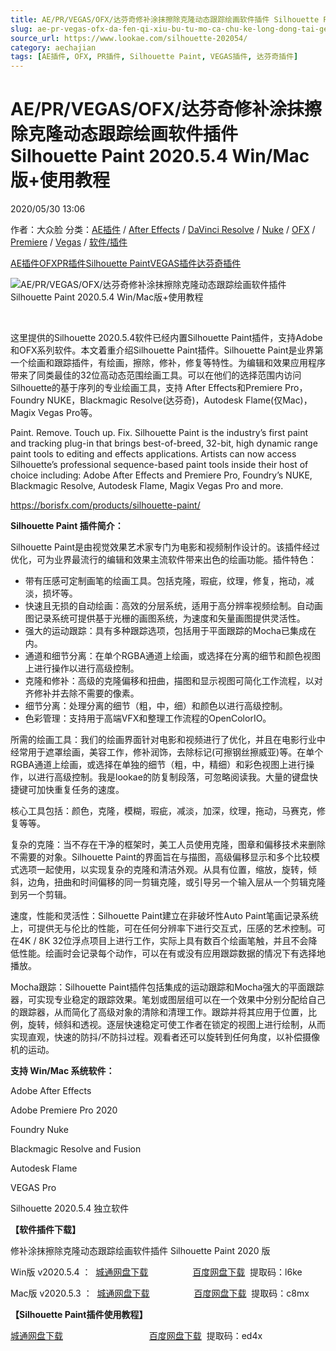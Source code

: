 ```yaml
---
title: AE/PR/VEGAS/OFX/达芬奇修补涂抹擦除克隆动态跟踪绘画软件插件 Silhouette Paint 2020.5.4 Win/Mac版+使用教程
slug: ae-pr-vegas-ofx-da-fen-qi-xiu-bu-tu-mo-ca-chu-ke-long-dong-tai-gen-zong-hui-hua-ruan-jian-cha-jian-silhouette-paint-2020-5-4-win-macban-shi-yong-jiao-cheng
source_url: https://www.lookae.com/silhouette-202054/
category: aechajian
tags: [AE插件, OFX, PR插件, Silhouette Paint, VEGAS插件, 达芬奇插件]
---
```

# AE/PR/VEGAS/OFX/达芬奇修补涂抹擦除克隆动态跟踪绘画软件插件 Silhouette Paint 2020.5.4 Win/Mac版+使用教程

2020/05/30 13:06

作者：大众脸
分类：[AE插件](https://www.lookae.com/after-effects/aechajian/) / [After Effects](https://www.lookae.com/after-effects/) / [DaVinci Resolve](https://www.lookae.com/qitarjcj/resolvezy/) / [Nuke](https://www.lookae.com/qitarjcj/nukezy/) / [OFX](https://www.lookae.com/qitarjcj/ofxzy/) / [Premiere](https://www.lookae.com/qitarjcj/premierezy/) / [Vegas](https://www.lookae.com/qitarjcj/vegaszy/) / [软件/插件](https://www.lookae.com/qitarjcj/)

[AE插件](https://www.lookae.com/tag/ae%e6%8f%92%e4%bb%b6/)[OFX](https://www.lookae.com/tag/ofx/)[PR插件](https://www.lookae.com/tag/pr%e6%8f%92%e4%bb%b6/)[Silhouette Paint](https://www.lookae.com/tag/silhouette-paint/)[VEGAS插件](https://www.lookae.com/tag/vegas%e6%8f%92%e4%bb%b6/)[达芬奇插件](https://www.lookae.com/tag/%e8%be%be%e8%8a%ac%e5%a5%87%e6%8f%92%e4%bb%b6/)

![AE/PR/VEGAS/OFX/达芬奇修补涂抹擦除克隆动态跟踪绘画软件插件 Silhouette Paint 2020.5.4 Win/Mac版+使用教程](https://www.lookae.com/wp-content/uploads/2020/05/Silhouette-Paint.jpg "AE/PR/VEGAS/OFX/达芬奇修补涂抹擦除克隆动态跟踪绘画软件插件 Silhouette Paint 2020.5.4 Win/Mac版+使用教程-LookAE.com")

﻿

这里提供的Silhouette 2020.5.4软件已经内置Silhouette Paint插件，支持Adobe和OFX系列软件。本文着重介绍Silhouette Paint插件。Silhouette Paint是业界第一个绘画和跟踪插件，有绘画，擦除，修补，修复等特性。为编辑和效果应用程序带来了同类最佳的32位高动态范围绘画工具。可以在他们的选择范围内访问Silhouette的基于序列的专业绘画工具，支持 After Effects和Premiere Pro，Foundry NUKE，Blackmagic Resolve(达芬奇)，Autodesk Flame(仅Mac)，Magix Vegas Pro等。

Paint. Remove. Touch up. Fix. Silhouette Paint is the industry’s first paint and tracking plug-in that brings best-of-breed, 32-bit, high dynamic range paint tools to editing and effects applications. Artists can now access Silhouette’s professional sequence-based paint tools inside their host of choice including: Adobe After Effects and Premiere Pro, Foundry’s NUKE, Blackmagic Resolve, Autodesk Flame, Magix Vegas Pro and more.

https://borisfx.com/products/silhouette-paint/

**Silhouette Paint 插件简介：**

Silhouette Paint是由视觉效果艺术家专门为电影和视频制作设计的。该插件经过优化，可为业界最流行的编辑和效果主流软件带来出色的绘画功能。插件特色：

* 带有压感可定制画笔的绘画工具。包括克隆，瑕疵，纹理，修复，拖动，减淡，损坏等。
* 快速且无损的自动绘画：高效的分层系统，适用于高分辨率视频绘制。自动画图记录系统可提供基于光栅的画图系统，为速度和矢量画图提供灵活性。
* 强大的运动跟踪：具有多种跟踪选项，包括用于平面跟踪的Mocha已集成在内。
* 通道和细节分离：在单个RGBA通道上绘画，或选择在分离的细节和颜色视图上进行操作以进行高级控制。
* 克隆和修补：高级的克隆偏移和扭曲，描图和显示视图可简化工作流程，以对齐修补并去除不需要的像素。
* 细节分离：处理分离的细节（粗，中，细）和颜色以进行高级控制。
* 色彩管理：支持用于高端VFX和整理工作流程的OpenColorIO。

所需的绘画工具：我们的绘画界面针对电影和视频进行了优化，并且在电影行业中经常用于遮罩绘画，美容工作，修补润饰，去除标记(可擦钢丝擦威亚)等。在单个RGBA通道上绘画，或选择在单独的细节（粗，中，精细）和彩色视图上进行操作，以进行高级控制。我是lookae的防复制段落，可忽略阅读我。大量的键盘快捷键可加快重复任务的速度。

核心工具包括：颜色，克隆，模糊，瑕疵，减淡，加深，纹理，拖动，马赛克，修复等等。

复杂的克隆：当不存在干净的框架时，美工人员使用克隆，图章和偏移技术来删除不需要的对象。Silhouette Paint的界面旨在与描图，高级偏移显示和多个比较模式选项一起使用，以实现复杂的克隆和清洁外观。从具有位置，缩放，旋转，倾斜，边角，扭曲和时间偏移的同一剪辑克隆，或引导另一个输入层从一个剪辑克隆到另一个剪辑。

速度，性能和灵活性：Silhouette Paint建立在非破坏性Auto Paint笔画记录系统上，可提供无与伦比的性能，可在任何分辨率下进行交互式，压感的艺术控制。可在4K / 8K 32位浮点项目上进行工作，实际上具有数百个绘画笔触，并且不会降低性能。绘画时会记录每个动作，可以在有或没有应用跟踪数据的情况下有选择地播放。

Mocha跟踪：Silhouette Paint插件包括集成的运动跟踪和Mocha强大的平面跟踪器，可实现专业稳定的跟踪效果。笔划或图层组可以在一个效果中分别分配给自己的跟踪器，从而简化了高级对象的清除和清理工作。跟踪并将其应用于位置，比例，旋转，倾斜和透视。逐层快速稳定可使工作者在锁定的视图上进行绘制，从而实现直观，快速的防抖/不防抖过程。观看者还可以旋转到任何角度，以补偿摄像机的运动。

**支持 Win/Mac 系统软件：**

Adobe After Effects

Adobe Premiere Pro 2020

Foundry Nuke

Blackmagic Resolve and Fusion

Autodesk Flame

VEGAS Pro

Silhouette 2020.5.4 独立软件

**【软件插件下载】**

修补涂抹擦除克隆动态跟踪绘画软件插件 Silhouette Paint 2020 版

Win版 v2020.5.4 ：  [城通网盘下载](https://089u.com/file/680462-446075404)                  [百度网盘下载](https://pan.baidu.com/s/1Nz76bNmQQby9aBj2LXUCnQ)  提取码：l6ke

Mac版 v2020.5.3 ：  [城通网盘下载](https://72k.us/file/680462-442172492)                  [百度网盘下载](https://pan.baidu.com/s/1qkAhlA5gbfHqYSSjV-zGeA)  提取码：c8mx

**【Silhouette Paint插件使用教程】**

[城通网盘下载](https://72k.us/file/680462-442133531)                                   [百度网盘下载](https://pan.baidu.com/s/1zANFrj-jeqFBjXNGvDGwKg)  提取码：ed4x
